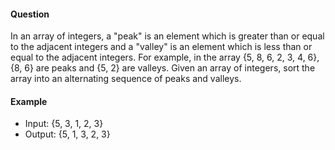 #### Question

In an array of integers, a "peak" is an element which is greater than or equal to the adjacent integers and a "valley" is an element which is less than or equal to the adjacent integers. For example, in the array {5, 8, 6, 2, 3, 4, 6}, {8, 6} are peaks and {5, 2} are valleys. Given an array of integers, sort the array into an alternating sequence of peaks and valleys.

#### Example

- Input: {5, 3, 1, 2, 3}
- Output: {5, 1, 3, 2, 3}
